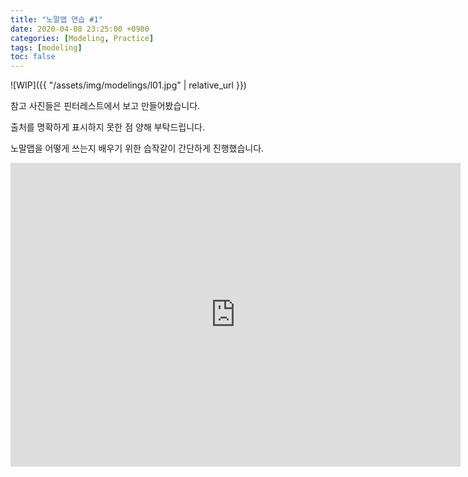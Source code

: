```yaml
---
title: "노말맵 연습 #1"
date: 2020-04-08 23:25:00 +0900
categories: [Modeling, Practice]
tags: [modeling]
toc: false
---
```


![WIP]({{ "/assets/img/modelings/l01.jpg" | relative_url }})

참고 사진들은 핀터레스트에서 보고 만들어봤습니다. 

출처를 명확하게 표시하지 못한 점 양해 부탁드립니다.

노말맵을 어떻게 쓰는지 배우기 위한 습작같이 간단하게 진행했습니다.

<iframe width="720" height="486" src="https://www.youtube.com/embed/O0PTl_fN2g0" frameborder="0" allow="accelerometer; autoplay; encrypted-media; gyroscope; picture-in-picture" allowfullscreen></iframe>

